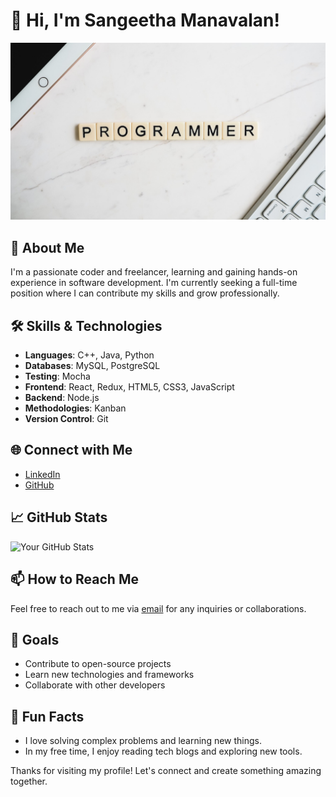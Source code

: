 # 👋 Hi, I'm Sangeetha Manavalan!

![Profile Banner](https://github.com/sangeethamt/sangeethamt/blob/main/image.jpg?raw=true)

## 🚀 About Me
I'm a passionate coder and freelancer, learning and gaining hands-on experience in software development. I'm currently seeking a full-time position where I can contribute my skills and grow professionally.

## 🛠️ Skills & Technologies
- **Languages**: C++, Java, Python
- **Databases**: MySQL, PostgreSQL
- **Testing**: Mocha
- **Frontend**: React, Redux, HTML5, CSS3, JavaScript
- **Backend**: Node.js
- **Methodologies**: Kanban
- **Version Control**: Git

## 🌐 Connect with Me
- [LinkedIn](https://www.linkedin.com/in/sangeethamt)
- [GitHub](https://github.com/sangeethamt)

## 📈 GitHub Stats
![Your GitHub Stats](https://github-readme-stats.vercel.app/api?username=sangeethamt&show_icons=true&theme=radical)

## 📫 How to Reach Me
Feel free to reach out to me via [email](mailto:sangeemt8@gmail.com) for any inquiries or collaborations.

## 🎯 Goals
- Contribute to open-source projects
- Learn new technologies and frameworks
- Collaborate with other developers

## 🎉 Fun Facts
- I love solving complex problems and learning new things.
- In my free time, I enjoy reading tech blogs and exploring new tools.

Thanks for visiting my profile! Let's connect and create something amazing together.


<!--
**sangeethamt/sangeethamt** is a ✨ _special_ ✨ repository because its `README.md` (this file) appears on your GitHub profile.

Here are some ideas to get you started:

- 🔭 I’m currently working on ...
- 🌱 I’m currently learning ...
- 👯 I’m looking to collaborate on ...
- 🤔 I’m looking for help with ...
- 💬 Ask me about ...
- 📫 How to reach me: ...
- 😄 Pronouns: ...
- ⚡ Fun fact: ...
-->
